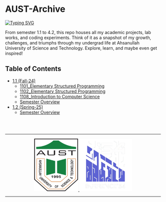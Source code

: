 # AUST-Archive
[![Typing SVG](https://readme-typing-svg.herokuapp.com?font=Fira+Code&weight=100&pause=1000&color=F7F7F7&center=true&repeat=false&width=435&lines=Welcome+to+my+AUST+journey+in+code!+%F0%9F%96%A5%EF%B8%8F)](https://git.io/typing-svg)

From semester 1.1 to 4.2, this repo houses all my academic projects, lab works, and coding experiments. Think of it as a snapshot of my growth, challenges, and triumphs through my undergrad life at Ahsanullah University of Science and Technology. Explore, learn, and maybe even get inspired!

## Table of Contents

- [1.1 (Fall-24)](#11-fall-24)
  - [1101_Elementary Structured Programming](./1.1%20(Fall-24)/1101_Elementary%20Structured%20Programming/)
  - [1102_Elementary Structured Programming](./1.1%20(Fall-24)/1102_Elementary%20Structured%20Programming/)
  - [1108_Introduction to Computer Science](./1.1%20(Fall-24)/1108_Introduction%20to%20Computer%20Science/)
  - [Semester Overview](./1.1%20(Fall-24)/README.md)
- [1.2 (Spring-25)](#12-spring-25)
  - [Semester Overview](./1.2%20(Spring-25)/README.md)

<!-- Logos side-by-side, left-aligned with no left space, same visual size -->
<br><br><hr>
<p align="center">
  <a href="https://www.aust.edu">
    <img src="https://github.com/rif-x43/AUST-Archive/blob/main/draft/images/aust_logo.png" alt="AUST Logo" height="170" />
  <a href="https://www.facebook.com/inference.54">
    <img src="https://github.com/rif-x43/AUST-Archive/blob/main/draft/images/inference_logo.png" alt="Inference 54 Logo" height="170" />
  </a>
</p>
<hr>
